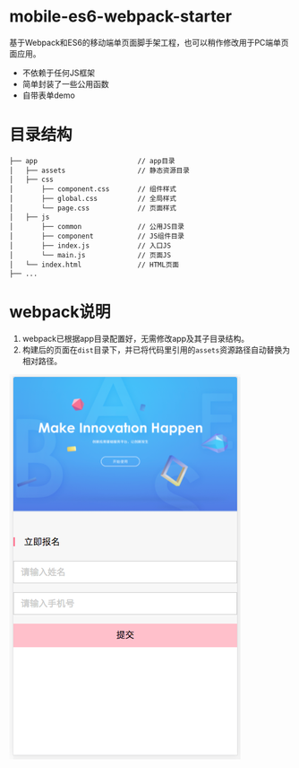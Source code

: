 # mobile-es6-webpack-starter
基于Webpack和ES6的移动端单页面脚手架工程，也可以稍作修改用于PC端单页面应用。
* 不依赖于任何JS框架
* 简单封装了一些公用函数
* 自带表单demo

# 目录结构
```
├── app                         // app目录
│   ├── assets                  // 静态资源目录
│   ├── css
│       ├── component.css       // 组件样式
│       ├── global.css          // 全局样式
│       └── page.css            // 页面样式
│   ├── js
│       ├── common              // 公用JS目录
│       ├── component           // JS组件目录
│       ├── index.js            // 入口JS
│       └── main.js             // 页面JS
│   └── index.html              // HTML页面
├── ...
```

# webpack说明
1. webpack已根据app目录配置好，无需修改app及其子目录结构。
2. 构建后的页面在`dist`目录下，并已将代码里引用的`assets`资源路径自动替换为相对路径。

![Screen Shot](screenshot.png)
